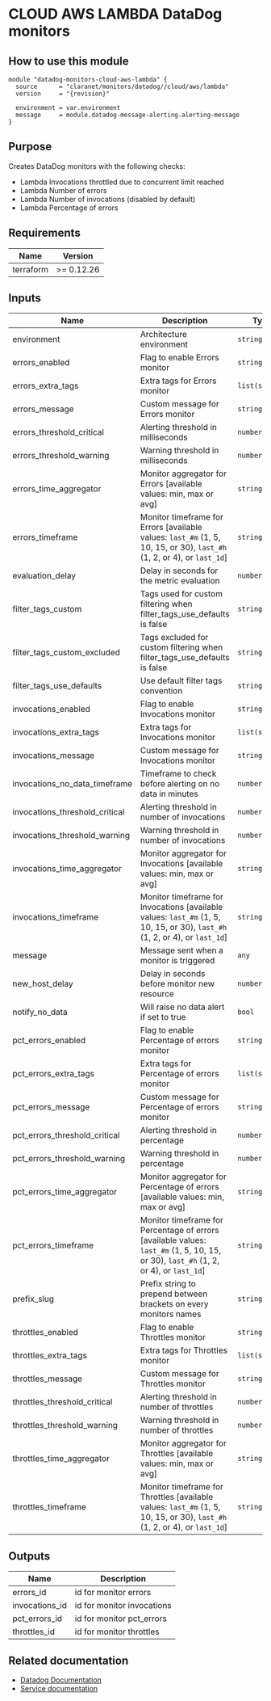 # CLOUD AWS LAMBDA DataDog monitors

## How to use this module

```hcl
module "datadog-monitors-cloud-aws-lambda" {
  source      = "claranet/monitors/datadog//cloud/aws/lambda"
  version     = "{revision}"

  environment = var.environment
  message     = module.datadog-message-alerting.alerting-message
}

```

## Purpose

Creates DataDog monitors with the following checks:

- Lambda Invocations throttled due to concurrent limit reached
- Lambda Number of errors
- Lambda Number of invocations (disabled by default)
- Lambda Percentage of errors

## Requirements

| Name | Version |
|------|---------|
| terraform | >= 0.12.26 |

## Inputs

| Name | Description | Type | Default | Required |
|------|-------------|------|---------|:--------:|
| environment | Architecture environment | `string` | n/a | yes |
| errors\_enabled | Flag to enable Errors monitor | `string` | `"false"` | no |
| errors\_extra\_tags | Extra tags for Errors monitor | `list(string)` | `[]` | no |
| errors\_message | Custom message for Errors monitor | `string` | `""` | no |
| errors\_threshold\_critical | Alerting threshold in milliseconds | `number` | `3` | no |
| errors\_threshold\_warning | Warning threshold in milliseconds | `number` | `1` | no |
| errors\_time\_aggregator | Monitor aggregator for Errors [available values: min, max or avg] | `string` | `"sum"` | no |
| errors\_timeframe | Monitor timeframe for Errors [available values: `last_#m` (1, 5, 10, 15, or 30), `last_#h` (1, 2, or 4), or `last_1d`] | `string` | `"last_1h"` | no |
| evaluation\_delay | Delay in seconds for the metric evaluation | `number` | `900` | no |
| filter\_tags\_custom | Tags used for custom filtering when filter\_tags\_use\_defaults is false | `string` | `"*"` | no |
| filter\_tags\_custom\_excluded | Tags excluded for custom filtering when filter\_tags\_use\_defaults is false | `string` | `""` | no |
| filter\_tags\_use\_defaults | Use default filter tags convention | `string` | `"true"` | no |
| invocations\_enabled | Flag to enable Invocations monitor | `string` | `"false"` | no |
| invocations\_extra\_tags | Extra tags for Invocations monitor | `list(string)` | `[]` | no |
| invocations\_message | Custom message for Invocations monitor | `string` | `""` | no |
| invocations\_no\_data\_timeframe | Timeframe to check before alerting on no data in minutes | `number` | `120` | no |
| invocations\_threshold\_critical | Alerting threshold in number of invocations | `number` | `1` | no |
| invocations\_threshold\_warning | Warning threshold in number of invocations | `number` | `2` | no |
| invocations\_time\_aggregator | Monitor aggregator for Invocations [available values: min, max or avg] | `string` | `"sum"` | no |
| invocations\_timeframe | Monitor timeframe for Invocations [available values: `last_#m` (1, 5, 10, 15, or 30), `last_#h` (1, 2, or 4), or `last_1d`] | `string` | `"last_30m"` | no |
| message | Message sent when a monitor is triggered | `any` | n/a | yes |
| new\_host\_delay | Delay in seconds before monitor new resource | `number` | `300` | no |
| notify\_no\_data | Will raise no data alert if set to true | `bool` | `true` | no |
| pct\_errors\_enabled | Flag to enable Percentage of errors monitor | `string` | `"true"` | no |
| pct\_errors\_extra\_tags | Extra tags for Percentage of errors monitor | `list(string)` | `[]` | no |
| pct\_errors\_message | Custom message for Percentage of errors monitor | `string` | `""` | no |
| pct\_errors\_threshold\_critical | Alerting threshold in percentage | `number` | `30` | no |
| pct\_errors\_threshold\_warning | Warning threshold in percentage | `number` | `20` | no |
| pct\_errors\_time\_aggregator | Monitor aggregator for Percentage of errors [available values: min, max or avg] | `string` | `"sum"` | no |
| pct\_errors\_timeframe | Monitor timeframe for Percentage of errors [available values: `last_#m` (1, 5, 10, 15, or 30), `last_#h` (1, 2, or 4), or `last_1d`] | `string` | `"last_1h"` | no |
| prefix\_slug | Prefix string to prepend between brackets on every monitors names | `string` | `""` | no |
| throttles\_enabled | Flag to enable Throttles monitor | `string` | `"true"` | no |
| throttles\_extra\_tags | Extra tags for Throttles monitor | `list(string)` | `[]` | no |
| throttles\_message | Custom message for Throttles monitor | `string` | `""` | no |
| throttles\_threshold\_critical | Alerting threshold in number of throttles | `number` | `3` | no |
| throttles\_threshold\_warning | Warning threshold in number of throttles | `number` | `1` | no |
| throttles\_time\_aggregator | Monitor aggregator for Throttles [available values: min, max or avg] | `string` | `"sum"` | no |
| throttles\_timeframe | Monitor timeframe for Throttles [available values: `last_#m` (1, 5, 10, 15, or 30), `last_#h` (1, 2, or 4), or `last_1d`] | `string` | `"last_1h"` | no |

## Outputs

| Name | Description |
|------|-------------|
| errors\_id | id for monitor errors |
| invocations\_id | id for monitor invocations |
| pct\_errors\_id | id for monitor pct\_errors |
| throttles\_id | id for monitor throttles |

## Related documentation
* [Datadog Documentation](https://docs.datadoghq.com/integrations/amazon_lambda/)
* [Service documentation](https://docs.aws.amazon.com/lambda/index.html)
